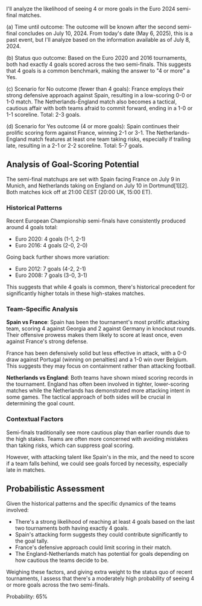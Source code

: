 I'll analyze the likelihood of seeing 4 or more goals in the Euro 2024 semi-final matches.

(a) Time until outcome: The outcome will be known after the second semi-final concludes on July 10, 2024. From today's date (May 6, 2025), this is a past event, but I'll analyze based on the information available as of July 8, 2024.

(b) Status quo outcome: Based on the Euro 2020 and 2016 tournaments, both had exactly 4 goals scored across the two semi-finals. This suggests that 4 goals is a common benchmark, making the answer to "4 or more" a Yes.

(c) Scenario for No outcome (fewer than 4 goals): France employs their strong defensive approach against Spain, resulting in a low-scoring 0-0 or 1-0 match. The Netherlands-England match also becomes a tactical, cautious affair with both teams afraid to commit forward, ending in a 1-0 or 1-1 scoreline. Total: 2-3 goals.

(d) Scenario for Yes outcome (4 or more goals): Spain continues their prolific scoring form against France, winning 2-1 or 3-1. The Netherlands-England match features at least one team taking risks, especially if trailing late, resulting in a 2-1 or 2-2 scoreline. Total: 5-7 goals.

## Analysis of Goal-Scoring Potential

The semi-final matchups are set with Spain facing France on July 9 in Munich, and Netherlands taking on England on July 10 in Dortmund[1][2]. Both matches kick off at 21:00 CEST (20:00 UK, 15:00 ET).

### Historical Patterns

Recent European Championship semi-finals have consistently produced around 4 goals total:
- Euro 2020: 4 goals (1-1, 2-1)
- Euro 2016: 4 goals (2-0, 2-0)

Going back further shows more variation:
- Euro 2012: 7 goals (4-2, 2-1)
- Euro 2008: 7 goals (3-0, 3-1)

This suggests that while 4 goals is common, there's historical precedent for significantly higher totals in these high-stakes matches.

### Team-Specific Analysis

**Spain vs France**:
Spain has been the tournament's most prolific attacking team, scoring 4 against Georgia and 2 against Germany in knockout rounds. Their offensive prowess makes them likely to score at least once, even against France's strong defense.

France has been defensively solid but less effective in attack, with a 0-0 draw against Portugal (winning on penalties) and a 1-0 win over Belgium. This suggests they may focus on containment rather than attacking football.

**Netherlands vs England**:
Both teams have shown mixed scoring records in the tournament. England has often been involved in tighter, lower-scoring matches while the Netherlands has demonstrated more attacking intent in some games. The tactical approach of both sides will be crucial in determining the goal count.

### Contextual Factors

Semi-finals traditionally see more cautious play than earlier rounds due to the high stakes. Teams are often more concerned with avoiding mistakes than taking risks, which can suppress goal scoring.

However, with attacking talent like Spain's in the mix, and the need to score if a team falls behind, we could see goals forced by necessity, especially late in matches.

## Probabilistic Assessment

Given the historical patterns and the specific dynamics of the teams involved:

- There's a strong likelihood of reaching at least 4 goals based on the last two tournaments both having exactly 4 goals.
- Spain's attacking form suggests they could contribute significantly to the goal tally.
- France's defensive approach could limit scoring in their match.
- The England-Netherlands match has potential for goals depending on how cautious the teams decide to be.

Weighing these factors, and giving extra weight to the status quo of recent tournaments, I assess that there's a moderately high probability of seeing 4 or more goals across the two semi-finals.

Probability: 65%